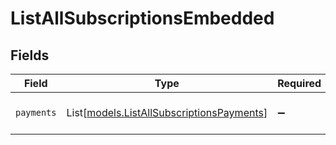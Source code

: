 # ListAllSubscriptionsEmbedded


## Fields

| Field                                                                                  | Type                                                                                   | Required                                                                               | Description                                                                            |
| -------------------------------------------------------------------------------------- | -------------------------------------------------------------------------------------- | -------------------------------------------------------------------------------------- | -------------------------------------------------------------------------------------- |
| `payments`                                                                             | List[[models.ListAllSubscriptionsPayments](../models/listallsubscriptionspayments.md)] | :heavy_minus_sign:                                                                     | An array of payment objects.                                                           |